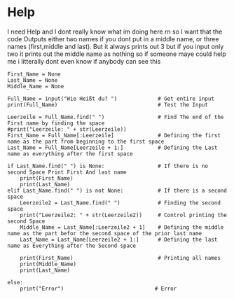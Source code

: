 # Help
I need Help and I dont really know what im doing here rn
so I want that the code Outputs either two names if you dont put in a middle name, or three names (first,middle and last). But it always prints out 3 but if you input only two it prints out the middle name as nothing 
so if someone maye could help me i litterally dont even know if anybody can see this 

    First_Name = None
    Last_Name = None
    Middle_Name = None

    Full_Name = input("Wie Heißt du? ")             # Get entire input
    print(Full_Name)                                # Test the Input

    Leerzeile = Full_Name.find(" ")                 # Find The end of the First name by finding the space
    #print("Leerzeile: " + str(Leerzeile))
    First_Name = Full_Name[:Leerzeile]              # Defining the first name as the part from beginning to the first space
    Last_Name = Full_Name[Leerzeile + 1:]           # Defining the Last name as everything after the first space

    if Last_Name.find(" ") is None:                 # If there is no second Space Print First And last name
        print(First_Name)
        print(Last_Name)
    elif Last_Name.find(" ") is not None:           # If there is a second space
        Leerzeile2 = Last_Name.find(" ")            # Finding the second space
        print("Leerzeile2: " + str(Leerzeile2))     # Control printing the second Space
        Middle_Name = Last_Name[:Leerzeile2 + 1]    # Defining the middle name as the part befor the second space of the prior last name
        Last_Name = Last_Name[Leerzeile2 + 1:]      # Defining the last name as Everything after the Second space

        print(First_Name)                           # Printing all names
        print(Middle_Name)
        print(Last_Name)

    else:
        print("Error")                             # Error


